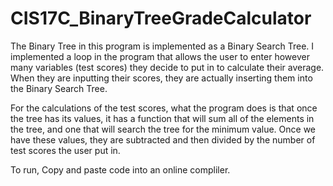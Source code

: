 # CIS17C_BinaryTreeGradeCalculator
The Binary Tree in this program is implemented as a Binary Search Tree. 
I implemented a loop in the program that allows the user to enter however many variables (test scores) they decide to put 
in to calculate their average. When they are inputting their scores, they are actually inserting them into the Binary Search Tree. 

For the calculations of the test scores, what the program does is that once the tree has its values, it has a function that will sum 
all of the elements in the tree, and one that will search the tree for the minimum value. Once we have these values, they are 
subtracted and then divided by the number of test scores the user put in.

To run, Copy and paste code into an online compliler.
